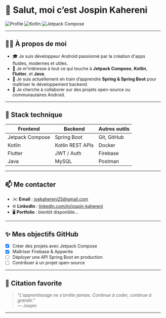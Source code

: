 # 👋 Salut, moi c’est Jospin Kahereni

![Profile](https://img.shields.io/badge/Android-Dev-green?style=flat-square&logo=android) 
![Kotlin](https://img.shields.io/badge/Kotlin-Expert-orange?style=flat-square&logo=kotlin) 
![Jetpack Compose](https://img.shields.io/badge/Jetpack%20Compose-Lover-blueviolet?style=flat-square&logo=jetpack-compose)

---

## 👨‍💻 À propos de moi

- 🎓 Je suis développeur Android passionné par la création d'apps fluides, modernes et utiles.
- 👀 Je m'intéresse à tout ce qui touche à **Jetpack Compose**, **Kotlin**, **Flutter**, et **Java**.
- 🌱 Je suis actuellement en train d’apprendre **Spring & Spring Boot** pour maîtriser le développement backend.
- 🤝 Je cherche à collaborer sur des projets open-source ou communautaires Android.

---

## 🚀 Stack technique

| Frontend | Backend | Autres outils |
|----------|---------|----------------|
| Jetpack Compose | Spring Boot | Git, GitHub |
| Kotlin | Kotlin REST APIs | Docker |
| Flutter | JWT / Auth | Firebase |
| Java | MySQL | Postman |

---

## 📫 Me contacter

- ✉️ **Email** : joekahereni25@gmail.com  
- 🌐 **LinkedIn** : [linkedin.com/in/jospin-kahereni](https://linkedin.com/in/jospin-kahereni)
- 🖥️ **Portfolio** : bientôt disponible...

---

## ✨ Mes objectifs GitHub

- [x] Créer des projets avec Jetpack Compose
- [x] Maîtriser Firebase & Appwrite
- [ ] Déployer une API Spring Boot en production
- [ ] Contribuer à un projet open-source

---

## 🧠 Citation favorite

> *"L’apprentissage ne s’arrête jamais. Continue à coder, continue à grandir."*  
> — Jospin

---

